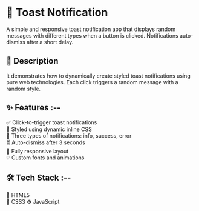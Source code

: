 # 🔔 Toast Notification

A simple and responsive toast notification app that displays random messages with different types when a button is clicked. Notifications auto-dismiss after a short delay.

## 🌄 Description

It demonstrates how to dynamically create styled toast notifications using pure web technologies. Each click triggers a random message with a random style.

## ✨ Features :--

✅ Click-to-trigger toast notifications  
🎨 Styled using dynamic inline CSS  
🎯 Three types of notifications: info, success, error  
⏳ Auto-dismiss after 3 seconds  
📱 Fully responsive layout  
💡 Custom fonts and animations

## 🛠️ Tech Stack :--

🧱 HTML5  
🎨 CSS3 
⚙️ JavaScript 
